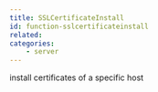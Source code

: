```yaml
---
title: SSLCertificateInstall
id: function-sslcertificateinstall
related:
categories:
    - server
---
```


install certificates of a specific host